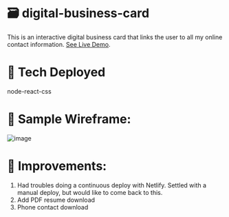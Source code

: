 # :card_file_box:	digital-business-card
This is an interactive digital business card that links the user to all my online contact information. <a href="https://ubiquitous-daifuku-52ba13.netlify.app/">See Live Demo</a>.

# 💪 Tech Deployed
node-react-css

# 📸 Sample Wireframe:
![image](https://user-images.githubusercontent.com/102194829/176751938-158a7fff-4e24-48d0-9988-6835f234a927.png)

# 🔨 Improvements:

1. Had troubles doing a continuous deploy with Netlify. Settled with a manual deploy, but would like to come back to this.
2. Add PDF resume download
3. Phone contact download
